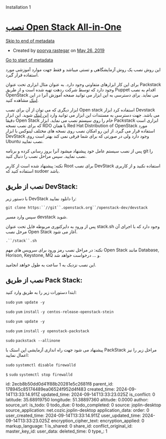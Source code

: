 Installation 1

# [نصب Open Stack All-in-One](https://wiki.sadad.co.ir/pages/viewpage.action?pageId=32900915)

[Skip to end of metadata](https://wiki.sadad.co.ir/pages/viewpage.action?pageId=32900915#page-metadata-end)

- Created by [poorya rastegar](https://wiki.sadad.co.ir/display/~prastegar) on [May 26, 2019](https://wiki.sadad.co.ir/pages/viewpreviousversions.action?pageId=32900915 "Show changes")

[Go to start of metadata](https://wiki.sadad.co.ir/pages/viewpage.action?pageId=32900915#page-metadata-start)

این روش نصب یک روش آزمایشگاهی و تستی میباشد و فقط جهت موارد آموزشی مورد استفاده قرار گیرد.

برای این کار ابزارهای متفاوتی وجود دارد. به عنوان مثال ابزاری تحت عنوان Packstack وجود دارد که توسط شرکت ردهت تهیه شده است و از طریق Puppet اقدام به نصب OpenStack می نماید. برای دسترسی به این ابزار می توانید صفحه آموزش آنرا در این [لینک](https://wiki.openstack.org/wiki/Packstack) مشاهده کنید.

ابزار دیگری که می توان از آن برای نصب Open stack استفاده کرد ابزار Devstack می باشد. جهت دسترسی به مستندات این ابزار می توانید وارد [این لینک](https://docs.openstack.org/devstack/latest/) شوید. این ابزار دقیقا Open Stack خام را روی سیستم نصب می نماید. ابزار Packstack ابزاری است که برای نصب نسخه RDO یا همان Red Hat Distribution of OpenStack مورد استفاده قرار می گیرد. از این رو امکان نصب روی نسخه های مختلف لینوکس با ابزار DevStack وجود دارد ولی در صورتی که برای شما فرقی نمی کند بهتر است روی Ubuntu نصب نمایید.

پس از نصب سیستم عامل خود پیشنهاد میشود آنرا بروز رسانی کرده و برنامه git را نصب نمایید. سپس مراحل نصب را دنبال کنید.

نکته: پیشنهاد شده است از کاربر Root برای نصب DevStack استفاده نکنید و از کاربری استفاده کنید که sudoer باشد.

## نصب از طریق DevStack:

با دستور زیر DevStack را دانلود نمایید:

`git clone https:``//git``.openstack.org``/openstack-dev/devstack`

سپس وارد مسیر devstack شوید.

پس از ورود به دایرکتوری مربوطه فایل تحت عنوان stack.sh وجود دارد که با اجرای آن مرحل نصب Open Stack آغاز می شود.

`.``/stack``.sh`

نکته: در مراحل نصب رمز ورود برای سرویس های مهم Open Stack مانند Database, Horison, Keystone, MQ و … درخواست خواهد شد.

این نصب نزدیک به 1 ساعت به طول خواهد انجامید.

## نصب از طریق Pack Stack:

ابتدا دستورات زیر را به طریق وارد کنید:

`sudo` `yum update -y`

`sudo` `yum` `install` `-y centos-release-openstack-stein`

`sudo` `yum update -y`

`sudo` `yum` `install` `-y openstack-packstack`

`sudo` `packstack --allinone`

پیشنهاد می شود جهت راه اندازی آزمایشی اپن استک با PackStack مراحل زیر را نیز اعمال نمایید:

`sudo` `systemctl disable firewalld`

`$` `sudo` `systemctl stop firewalld`

id: 2ecb8b50dd0d41f88b20281e5c2681f8
parent_id: 178945c85174489ea06524f952d4f483
created_time: 2024-09-14T13:33:14.911Z
updated_time: 2024-09-14T13:33:23.025Z
is_conflict: 0
latitude: 35.68919750
longitude: 51.38897360
altitude: 0.0000
author: 
source_url: 
is_todo: 0
todo_due: 0
todo_completed: 0
source: joplin-desktop
source_application: net.cozic.joplin-desktop
application_data: 
order: 0
user_created_time: 2024-09-14T13:33:14.911Z
user_updated_time: 2024-09-14T13:33:23.025Z
encryption_cipher_text: 
encryption_applied: 0
markup_language: 1
is_shared: 0
share_id: 
conflict_original_id: 
master_key_id: 
user_data: 
deleted_time: 0
type_: 1